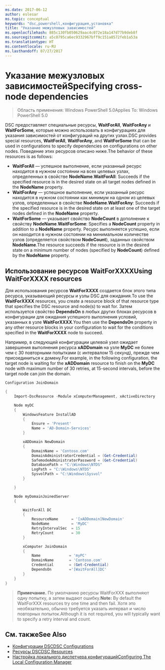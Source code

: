 ```yaml
---
ms.date: 2017-06-12
author: eslesar
ms.topic: conceptual
keywords: "dsc,powershell,конфигурация,установка"
title: "Указание межузловых зависимостей"
ms.openlocfilehash: 885c130fb050629aac4c072e18a147d77b9deb8f
ms.sourcegitcommit: a5c0795ca6ec9332967bff9c151a8572feb1a53a
ms.translationtype: HT
ms.contentlocale: ru-RU
ms.lasthandoff: 07/27/2017
---
```

# <a name="specifying-cross-node-dependencies"></a><span data-ttu-id="bfa45-103">Указание межузловых зависимостей</span><span class="sxs-lookup"><span data-stu-id="bfa45-103">Specifying cross-node dependencies</span></span>

> <span data-ttu-id="bfa45-104">Область применения: Windows PowerShell 5.0</span><span class="sxs-lookup"><span data-stu-id="bfa45-104">Applies To: Windows PowerShell 5.0</span></span>

<span data-ttu-id="bfa45-105">DSC предоставляет специальные ресурсы, **WaitForAll**, **WaitForAny** и **WaitForSome**, которые можно использовать в конфигурациях для указания зависимостей от конфигураций на других узлах.</span><span class="sxs-lookup"><span data-stu-id="bfa45-105">DSC provides special resources, **WaitForAll**, **WaitForAny**, and **WaitForSome** that can be used in configurations to specify dependencies on configurations on other nodes.</span></span> <span data-ttu-id="bfa45-106">Поведение этих ресурсов описано ниже.</span><span class="sxs-lookup"><span data-stu-id="bfa45-106">The behavior of these resources is as follows:</span></span>

* <span data-ttu-id="bfa45-107">**WaitForAll** — успешное выполнение, если указанный ресурс находится в нужном состоянии на всех целевых узлах, определенных в свойстве **NodeName**.</span><span class="sxs-lookup"><span data-stu-id="bfa45-107">**WaitForAll**: Succeeds if the specified resource is in the desired state on all target nodes defined in the **NodeName** property.</span></span>
* <span data-ttu-id="bfa45-108">**WaitForAny** — успешное выполнение, если указанный ресурс находится в нужном состоянии как минимум на одном из целевых узлов, определенных в свойстве **NodeName**.</span><span class="sxs-lookup"><span data-stu-id="bfa45-108">**WaitForAny**: Succeeds if the specified resource is in the desired state on at least one of the target nodes defined in the **NodeName** property.</span></span>
* <span data-ttu-id="bfa45-109">**WaitForSome** — указывает свойство **NodeCount** в дополнение к свойству **NodeName**.</span><span class="sxs-lookup"><span data-stu-id="bfa45-109">**WaitForSome**: Specifies a **NodeCount** property in addition to a **NodeName** property.</span></span> <span data-ttu-id="bfa45-110">Ресурс выполняется успешно, если он находится в нужном состоянии на минимальном количестве узлов (определяется свойством **NodeCount**), заданных свойством **NodeName**.</span><span class="sxs-lookup"><span data-stu-id="bfa45-110">The resource succeeds if the resource is in the desired state on a minimum number of nodes (specified by **NodeCount**) defined by the **NodeName** property.</span></span> 

## <a name="using-waitforxxxx-resources"></a><span data-ttu-id="bfa45-111">Использование ресурсов WaitForXXXX</span><span class="sxs-lookup"><span data-stu-id="bfa45-111">Using WaitForXXXX resources</span></span>

<span data-ttu-id="bfa45-112">Для использования ресурсов **WaitForXXXX** создается блок этого типа ресурса, указывающий ресурсы и узлы DSC для ожидания.</span><span class="sxs-lookup"><span data-stu-id="bfa45-112">To use the **WaitForXXXX** resources, you create a resource block of that resource type that specifies the DSC resource and node(s) to wait for.</span></span> <span data-ttu-id="bfa45-113">Затем используется свойство **DependsOn** в любых других блоках ресурсов в конфигурации для ожидания успешного выполнения условий, указанных в узле **WaitForXXXX**.</span><span class="sxs-lookup"><span data-stu-id="bfa45-113">You then use the **DependsOn** property in any other resource blocks in your configuration to wait for the conditions specified in the **WaitForXXXX** node to succeed.</span></span>

<span data-ttu-id="bfa45-114">Например, в следующей конфигурации целевой узел ожидает завершения выполнения ресурса **xADDomain** на узле **MyDC** не более чем с 30 повторными попытками (с интервалом 15 секунд), прежде чем присоединиться к домену.</span><span class="sxs-lookup"><span data-stu-id="bfa45-114">For example, in the following configuration, the target node is waiting for the **xADDomain** resource to finish on the **MyDC** node with maximum number of 30 retries, at 15-second intervals, before the target node can join the domain.</span></span>

```powershell
Configuration JoinDomain

{
    Import-DscResource -Module xComputerManagement, xActiveDirectory

    Node myDC
    {
        WindowsFeature InstallAD
        {
            Ensure = 'Present' 
            Name = 'AD-Domain-Services' 
        }

        xADDomain NewDomain 
        { 
            DomainName = 'Contoso.com'            
            DomainAdministratorCredential = (Get-Credential)
            SafemodeAdministratorPassword = (Get-Credential)
            DatabasePath = "C:\Windows\NTDS"
            LogPath = "C:\Windows\NTDS"
            SysvolPath = "C:\Windows\Sysvol"
        }

    }

    Node myDomainJoinedServer
    {

        WaitForAll DC
        {
            ResourceName      = '[xADDomain]NewDomain'
            NodeName          = 'MyDC'
            RetryIntervalSec  = 15
            RetryCount        = 30
        }

        xComputer JoinDomain
        {
            Name             = 'myPC'
            DomainName       = 'Contoso.com'
            Credential       = (Get-Credential)
            DependsOn        ='[WaitForAll]DC'
        }
    }
}
```

><span data-ttu-id="bfa45-115">**Примечание.** По умолчанию ресурсы WaitForXXX выполняют одну попытку, а затем выдают ошибку.</span><span class="sxs-lookup"><span data-stu-id="bfa45-115">**Note:** By default the WaitForXXX resources try one time and then fail.</span></span> <span data-ttu-id="bfa45-116">Хотя это необязательно, обычно требуется указать интервал и число повторных попыток.</span><span class="sxs-lookup"><span data-stu-id="bfa45-116">Although it is not required, you will typically want to specify a retry interval and count.</span></span>

## <a name="see-also"></a><span data-ttu-id="bfa45-117">См. также</span><span class="sxs-lookup"><span data-stu-id="bfa45-117">See Also</span></span>
* [<span data-ttu-id="bfa45-118">Конфигурации DSC</span><span class="sxs-lookup"><span data-stu-id="bfa45-118">DSC Configurations</span></span>](configurations.md)
* [<span data-ttu-id="bfa45-119">Ресурсы DSC</span><span class="sxs-lookup"><span data-stu-id="bfa45-119">DSC Resources</span></span>](resources.md)
* [<span data-ttu-id="bfa45-120">Настройка локального диспетчера конфигураций</span><span class="sxs-lookup"><span data-stu-id="bfa45-120">Configuring The Local Configuration Manager</span></span>](metaConfig.md)


